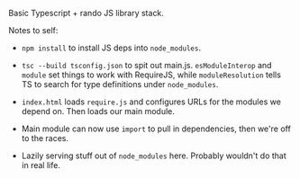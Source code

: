 Basic Typescript + rando JS library stack.

Notes to self:

  * `npm install` to install JS deps into `node_modules`.

  * `tsc --build tsconfig.json` to spit out main.js.
    `esModuleInterop` and `module` set things to work with RequireJS,
    while `moduleResolution` tells TS to search for type definitions
    under `node_modules`.

  * `index.html` loads `require.js` and configures URLs for the
    modules we depend on.   Then loads our main module.

  * Main module can now use `import` to pull in dependencies, then
    we're off to the races.

  * Lazily serving stuff out of `node_modules` here.  Probably
    wouldn't do that in real life.
